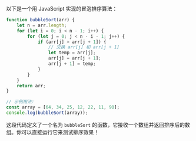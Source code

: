  以下是一个用 JavaScript 实现的冒泡排序算法：

```javascript
function bubbleSort(arr) {
    let n = arr.length;
    for (let i = 0; i < n - 1; i++) {
        for (let j = 0; j < n - i - 1; j++) {
            if (arr[j] > arr[j + 1]) {
                // 交换 arr[j] 和 arr[j + 1]
                let temp = arr[j];
                arr[j] = arr[j + 1];
                arr[j + 1] = temp;
            }
        }
    }
    return arr;
}

// 示例用法:
const array = [64, 34, 25, 12, 22, 11, 90];
console.log(bubbleSort(array));
```

这段代码定义了一个名为 `bubbleSort` 的函数，它接收一个数组并返回排序后的数组。你可以直接运行它来测试排序效果！